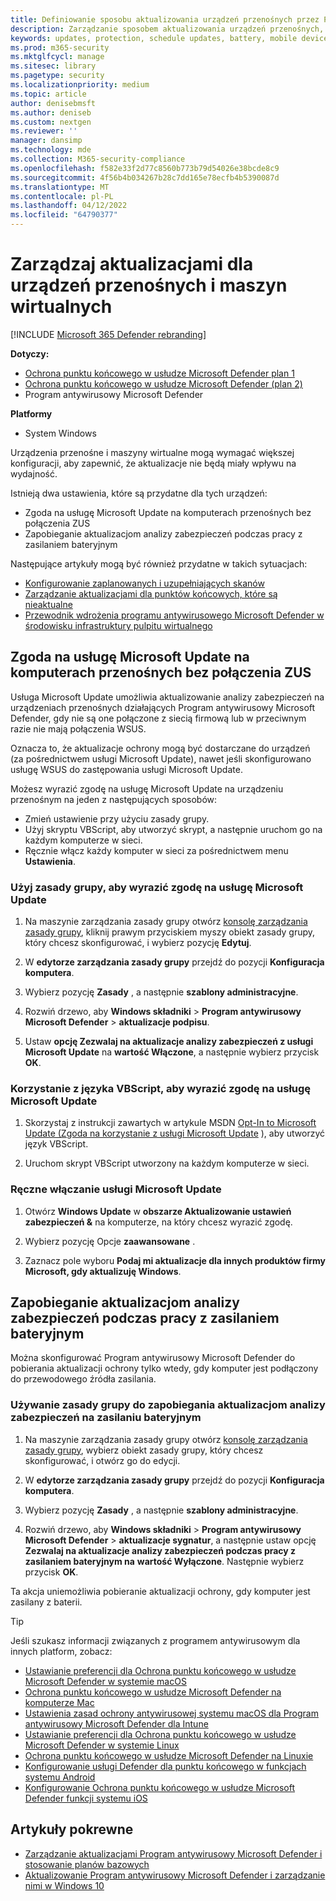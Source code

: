 ```yaml
---
title: Definiowanie sposobu aktualizowania urządzeń przenośnych przez Program antywirusowy Microsoft Defender
description: Zarządzanie sposobem aktualizowania urządzeń przenośnych, takich jak laptopy, za pomocą Program antywirusowy Microsoft Defender aktualizacji ochrony.
keywords: updates, protection, schedule updates, battery, mobile device, laptop, notebook, opt-in, microsoft update, wsus, override
ms.prod: m365-security
ms.mktglfcycl: manage
ms.sitesec: library
ms.pagetype: security
ms.localizationpriority: medium
ms.topic: article
author: denisebmsft
ms.author: deniseb
ms.custom: nextgen
ms.reviewer: ''
manager: dansimp
ms.technology: mde
ms.collection: M365-security-compliance
ms.openlocfilehash: f582e33f2d77c8560b773b79d54026e38bcde8c9
ms.sourcegitcommit: 4f56b4b034267b28c7dd165e78ecfb4b5390087d
ms.translationtype: MT
ms.contentlocale: pl-PL
ms.lasthandoff: 04/12/2022
ms.locfileid: "64790377"
---
```

# <a name="manage-updates-for-mobile-devices-and-virtual-machines-vms"></a>Zarządzaj aktualizacjami dla urządzeń przenośnych i maszyn wirtualnych 

[!INCLUDE [Microsoft 365 Defender rebranding](../../includes/microsoft-defender.md)]


**Dotyczy:**

- [Ochrona punktu końcowego w usłudze Microsoft Defender plan 1](https://go.microsoft.com/fwlink/p/?linkid=2154037)
- [Ochrona punktu końcowego w usłudze Microsoft Defender (plan 2)](https://go.microsoft.com/fwlink/p/?linkid=2154037) 
- Program antywirusowy Microsoft Defender

**Platformy**
- System Windows

Urządzenia przenośne i maszyny wirtualne mogą wymagać większej konfiguracji, aby zapewnić, że aktualizacje nie będą miały wpływu na wydajność.

Istnieją dwa ustawienia, które są przydatne dla tych urządzeń:

- Zgoda na usługę Microsoft Update na komputerach przenośnych bez połączenia ZUS
- Zapobieganie aktualizacjom analizy zabezpieczeń podczas pracy z zasilaniem bateryjnym

Następujące artykuły mogą być również przydatne w takich sytuacjach:
- [Konfigurowanie zaplanowanych i uzupełniających skanów](scheduled-catch-up-scans-microsoft-defender-antivirus.md)
- [Zarządzanie aktualizacjami dla punktów końcowych, które są nieaktualne](manage-outdated-endpoints-microsoft-defender-antivirus.md)
- [Przewodnik wdrożenia programu antywirusowego Microsoft Defender w środowisku infrastruktury pulpitu wirtualnego](deployment-vdi-microsoft-defender-antivirus.md)

## <a name="opt-in-to-microsoft-update-on-mobile-computers-without-a-wsus-connection"></a>Zgoda na usługę Microsoft Update na komputerach przenośnych bez połączenia ZUS

Usługa Microsoft Update umożliwia aktualizowanie analizy zabezpieczeń na urządzeniach przenośnych działających Program antywirusowy Microsoft Defender, gdy nie są one połączone z siecią firmową lub w przeciwnym razie nie mają połączenia WSUS.

Oznacza to, że aktualizacje ochrony mogą być dostarczane do urządzeń (za pośrednictwem usługi Microsoft Update), nawet jeśli skonfigurowano usługę WSUS do zastępowania usługi Microsoft Update.

Możesz wyrazić zgodę na usługę Microsoft Update na urządzeniu przenośnym na jeden z następujących sposobów:

- Zmień ustawienie przy użyciu zasady grupy.
- Użyj skryptu VBScript, aby utworzyć skrypt, a następnie uruchom go na każdym komputerze w sieci.
- Ręcznie włącz każdy komputer w sieci za pośrednictwem menu **Ustawienia**.

### <a name="use-group-policy-to-opt-in-to-microsoft-update"></a>Użyj zasady grupy, aby wyrazić zgodę na usługę Microsoft Update

1. Na maszynie zarządzania zasady grupy otwórz [konsolę zarządzania zasady grupy](/previous-versions/windows/it-pro/windows-server-2008-R2-and-2008/cc731212(v=ws.11)), kliknij prawym przyciskiem myszy obiekt zasady grupy, który chcesz skonfigurować, i wybierz pozycję **Edytuj**.

2. W **edytorze zarządzania zasady grupy** przejdź do pozycji **Konfiguracja komputera**.

3. Wybierz pozycję **Zasady** , a następnie **szablony administracyjne**.

4. Rozwiń drzewo, aby **Windows składniki** \> **Program antywirusowy Microsoft Defender** \> **aktualizacje podpisu**.

5. Ustaw **opcję Zezwalaj na aktualizacje analizy zabezpieczeń z usługi Microsoft Update** na **wartość Włączone**, a następnie wybierz przycisk  **OK**.

### <a name="use-a-vbscript-to-opt-in-to-microsoft-update"></a>Korzystanie z języka VBScript, aby wyrazić zgodę na usługę Microsoft Update

1. Skorzystaj z instrukcji zawartych w artykule MSDN [Opt-In to Microsoft Update (Zgoda na korzystanie z usługi Microsoft Update](/windows/win32/wua_sdk/opt-in-to-microsoft-update) ), aby utworzyć język VBScript.

2. Uruchom skrypt VBScript utworzony na każdym komputerze w sieci.

### <a name="manually-opt-in-to-microsoft-update"></a>Ręczne włączanie usługi Microsoft Update

1. Otwórz **Windows Update** w **obszarze Aktualizowanie ustawień zabezpieczeń &** na komputerze, na który chcesz wyrazić zgodę.

2. Wybierz pozycję Opcje **zaawansowane** .

3. Zaznacz pole wyboru **Podaj mi aktualizacje dla innych produktów firmy Microsoft, gdy aktualizuję Windows**.

## <a name="prevent-security-intelligence-updates-when-running-on-battery-power"></a>Zapobieganie aktualizacjom analizy zabezpieczeń podczas pracy z zasilaniem bateryjnym

Można skonfigurować Program antywirusowy Microsoft Defender do pobierania aktualizacji ochrony tylko wtedy, gdy komputer jest podłączony do przewodowego źródła zasilania.

### <a name="use-group-policy-to-prevent-security-intelligence-updates-on-battery-power"></a>Używanie zasady grupy do zapobiegania aktualizacjom analizy zabezpieczeń na zasilaniu bateryjnym

1. Na maszynie zarządzania zasady grupy otwórz [konsolę zarządzania zasady grupy](/previous-versions/windows/it-pro/windows-server-2008-R2-and-2008/cc731212(v=ws.11)), wybierz obiekt zasady grupy, który chcesz skonfigurować, i otwórz go do edycji.

2. W **edytorze zarządzania zasady grupy** przejdź do pozycji **Konfiguracja komputera**.

3. Wybierz pozycję **Zasady** , a następnie **szablony administracyjne**.

4. Rozwiń drzewo, aby **Windows składniki** \> **Program antywirusowy Microsoft Defender** \> **aktualizacje sygnatur**, a następnie ustaw opcję **Zezwalaj na aktualizacje analizy zabezpieczeń podczas pracy z zasilaniem bateryjnym na** **wartość Wyłączone**. Następnie wybierz przycisk **OK**.

Ta akcja uniemożliwia pobieranie aktualizacji ochrony, gdy komputer jest zasilany z baterii.

> [!TIP]
> Jeśli szukasz informacji związanych z programem antywirusowym dla innych platform, zobacz:
> - [Ustawianie preferencji dla Ochrona punktu końcowego w usłudze Microsoft Defender w systemie macOS](mac-preferences.md)
> - [Ochrona punktu końcowego w usłudze Microsoft Defender na komputerze Mac](microsoft-defender-endpoint-mac.md)
> - [Ustawienia zasad ochrony antywirusowej systemu macOS dla Program antywirusowy Microsoft Defender dla Intune](/mem/intune/protect/antivirus-microsoft-defender-settings-macos)
> - [Ustawianie preferencji dla Ochrona punktu końcowego w usłudze Microsoft Defender w systemie Linux](linux-preferences.md)
> - [Ochrona punktu końcowego w usłudze Microsoft Defender na Linuxie](microsoft-defender-endpoint-linux.md)
> - [Konfigurowanie usługi Defender dla punktu końcowego w funkcjach systemu Android](android-configure.md)
> - [Konfigurowanie Ochrona punktu końcowego w usłudze Microsoft Defender funkcji systemu iOS](ios-configure-features.md)

## <a name="related-articles"></a>Artykuły pokrewne

- [Zarządzanie aktualizacjami Program antywirusowy Microsoft Defender i stosowanie planów bazowych](manage-updates-baselines-microsoft-defender-antivirus.md)
- [Aktualizowanie Program antywirusowy Microsoft Defender i zarządzanie nimi w Windows 10](deploy-manage-report-microsoft-defender-antivirus.md)